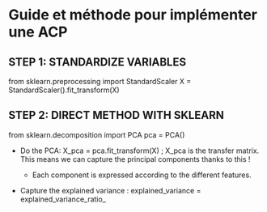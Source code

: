 # Guide et méthode pour implémenter une ACP

## STEP 1: STANDARDIZE VARIABLES

from sklearn.preprocessing import StandardScaler
X = StandardScaler().fit_transform(X)

## STEP 2: DIRECT METHOD WITH SKLEARN

from sklearn.decomposition import PCA
pca = PCA()

* Do the PCA: X_pca = pca.fit_transform(X) ; X_pca is the transfer matrix. This means we can capture the principal components thanks to this !
    * Each component is expressed according to the different features.

* Capture the explained variance : explained_variance = explained_variance_ratio_

